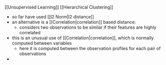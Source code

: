 [[Unsupervised Learning]] [[Hierarchical Clustering]]

- so far have used [[l2 Norm|l2 distance]]
- an alternative is a [[Correlation|correlation]] based distance:
	- considers two observations to be similar if their features are highly correlated
- this is an unusual use of [[Correlation|correlation]], which is normally computed between variables
	- here it is computed between the observation profiles for each pair of observations
- 
